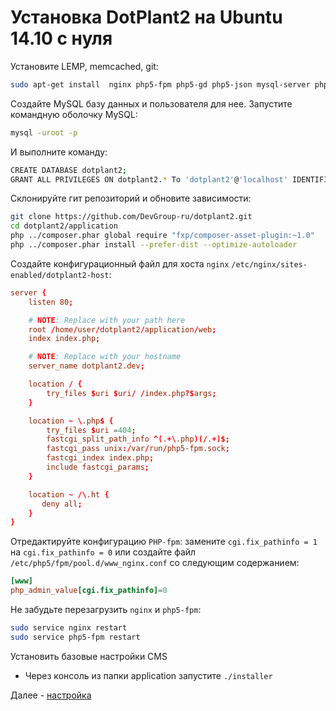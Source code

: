 # Установка DotPlant2 на Ubuntu 14.10 с нуля

Установите LEMP, memcached, git:

```bash
sudo apt-get install  nginx php5-fpm php5-gd php5-json mysql-server php5-mysql php5-cli php5-memcached memcached php5-curl php5-intl git
```

Создайте MySQL базу данных и пользователя для нее.
Запустите командную оболочку MySQL:

```bash
mysql -uroot -p
```

И выполните команду:

```bash
CREATE DATABASE dotplant2;
GRANT ALL PRIVILEGES ON dotplant2.* To 'dotplant2'@'localhost' IDENTIFIED BY 'REPLACE_WITH_YOUR_PASSWORD';
```

Склонируйте гит репозиторий и обновите зависимости:

```bash
git clone https://github.com/DevGroup-ru/dotplant2.git
cd dotplant2/application
php ../composer.phar global require "fxp/composer-asset-plugin:~1.0"
php ../composer.phar install --prefer-dist --optimize-autoloader
```


Создайте конфигурационный файл для хоста `nginx` `/etc/nginx/sites-enabled/dotplant2-host`:

```conf
server {
    listen 80;

    # NOTE: Replace with your path here
    root /home/user/dotplant2/application/web;
    index index.php;

    # NOTE: Replace with your hostname
    server_name dotplant2.dev;

    location / {
        try_files $uri $uri/ /index.php?$args;
    }

    location ~ \.php$ {
        try_files $uri =404;
        fastcgi_split_path_info ^(.+\.php)(/.+)$;
        fastcgi_pass unix:/var/run/php5-fpm.sock;
        fastcgi_index index.php;
        include fastcgi_params;
    }

    location ~ /\.ht {
       deny all;
    }
}
```

Отредактируйте конфигурацию `PHP-fpm`: замените `cgi.fix_pathinfo = 1` на `cgi.fix_pathinfo = 0` или создайте файл `/etc/php5/fpm/pool.d/www_nginx.conf` со следующим содержанием:

```conf
[www]
php_admin_value[cgi.fix_pathinfo]=0
```

Не забудьте перезагрузить `nginx` и `php5-fpm`: 

```bash
sudo service nginx restart
sudo service php5-fpm restart
```

Установить базовые настройки CMS 
- Через консоль из папки application запустите `./installer`

Далее - [настройка](web-application-configuration.md)
